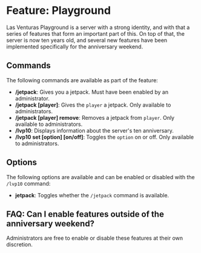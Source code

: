 # Feature: Playground
Las Venturas Playground is a server with a strong identity, and with that a series of features that
form an important part of this. On top of that, the server is now ten years old, and several new
features have been implemented specifically for the anniversary weekend.

## Commands
The following commands are available as part of the feature:

  - **/jetpack**: Gives you a jetpack. Must have been enabled by an administrator.
  - **/jetpack [player]**: Gives the `player` a jetpack. Only available to administrators.
  - **/jetpack [player] remove**: Removes a jetpack from `player`. Only available to administrators.
  - **/lvp10**: Displays information about the server's ten anniversary.
  - **/lvp10 set [option] [on/off]**: Toggles the `option` on or off. Only available to
    administrators.

## Options
The following options are available and can be enabled or disabled with the `/lvp10` command:

  - **jetpack**: Toggles whether the `/jetpack` command is available.

## FAQ: Can I enable features outside of the anniversary weekend?
Administrators are free to enable or disable these features at their own discretion.
